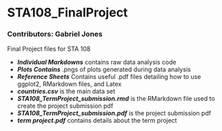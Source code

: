 # STA108_FinalProject
### Contributors: Gabriel Jones

Final Project files for STA 108

- _**Individual Markdowns**_ contains raw data analysis code
- _**Plots Contains**_ .pngs of plots generated during data analysis
- _**Reference Sheets**_ Contains useful .pdf files detailing how to use ggplot2, RMarkdown files, and Latex
- _**countries.csv**_ is the main data set
- _**STA108_TermProject_submission.rmd**_ is the RMarkdown file used to create the project submission pdf
- _**STA108_TermProject_submission.pdf**_ is the project submission pdf
- _**term project.pdf**_ contains details about the term project 
